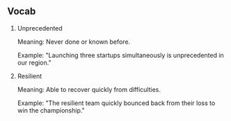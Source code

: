 ## Vocab

1. Unprecedented

   Meaning: Never done or known before.

   Example: "Launching three startups simultaneously is unprecedented in our region."

2. Resilient 

   Meaning: Able to recover quickly from difficulties. 

   Example: "The resilient team quickly bounced back from their loss to win the championship." 
